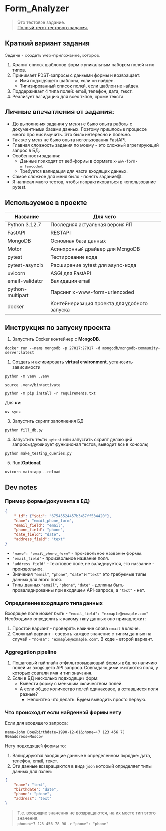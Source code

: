# Form_Analyzer

> Это тестовое задание. \
> [Полный текст тестового задания.](./TASK.MD)

## Краткий вариант задания

Задача - создать web-приложение, которое:

1. Хранит список шаблонов форм с уникальным набором полей и их типов.
2. Принимает POST-запросы с данными формы и возвращает:
    - Имя подходящего шаблона, если он найден.
    - Типизированный список полей, если шаблон не найден.
3. Поддерживает 4 типа полей: email, телефон, дата, текст.
4. Реализует валидацию для всех типов, кроме текста.

## Личные впечатления от задания:

- До выполнения задания у меня не было опыта работы с документными базами данных. Поэтому пришлось в процессе много про них выучить. Это было интересно и полезно.
- Так же у меня не было опыта использования FastAPI.
- Главная сложность задания по моему - это сложный агрегирующий запрос в БД.
- Особенности задания: 
  - Данные приходят от веб-формы в формате `x-www-form-urlencoded`.
  - Требуется валидация для части входящих данных.
- Самое сложное для меня было - понять задание😁.
- Я написал много тестов, чтобы попрактиковаться в использование pytest.

## Используемое в проекте

| Название         | Для чего                                     |
| ---------------- | -------------------------------------------- |
| Python 3.12.7    | Последняя актуальная версия ЯП               |
| FastAPI          | RESTAPI                                      |
| MongoDB          | Основная база данных                         |
| Motor            | Асинхронный драйвер для MongoDB              |
| pytest           | Тестирование кода                            |
| pytest-asyncio   | Расширение pytest для async-кода             |
| uvicorn          | ASGI для FastAPI                             |
| email-validator  | Валидация email                              |
| python-multipart | Парсинг x-www-form-urlencoded                |
| docker           | Контейнеризация проекта для удобного запуска |


## Инструкция по запуску проекта

1. Запустить Docker контейнер с **MongoDB**.
```Docker
docker run --name mongodb -p 27017:27017 -d mongodb/mongodb-community-server:latest
```

1. Создать и активировать **virtual environment**, установить зависимости.

```
python -m venv .venv
```

```
source .venv/bin/activate
```

```
python -m pip install -r requirements.txt
```

Для **uv**:

```
uv sync
```

3. Запустить скрипт заполнения БД

```
python fill_db.py
```

4. Запустить тесты `pytest` или запустить скрипт делающий запросы(дублирует функционал тестов, выводит все в консоль)

```
python make_testing_queries.py
```

5. Run[**Optional**]

```
uvicorn main:app --reload
```

## Dev notes

### Пример формы(документа в БД)

```JSON
{
    "_id": {"$oid": "67545524457b3467ff534420"},
    "name": "email_phone_form",
    "email_field": "email",
    "phone_field": "phone",
    "date_field": "date",
    "address_field": "text"
}
```

- `"name": "email_phone_form"` - произвольное название формы.
- `"email_field"` - произвольное название поля.
- `"address_field"` - текстовое поле, не валидируется, его название - произвольное.
- Значения `"email"`, `"phone"`, `"date"` и `"text"` это требуемые типы данных для этого поля.
- Типы данных `"email"`, `"phone"`, `"date"` - должны быть провалидированны при входящем API-запросе, а  `"text"` - нет.

### Определение входящего типа данных

Входящее поле может быть - `"email_field": "exmaple@exmaple.com"` \
Необходимо определить к какому типу данных оно принадлежит:
  1. Простой вариант - проверять наличие слова `email` в ключе.
  2. Сложный вариант - сверять каждое значение с типом данных на случай - `"почта": "exmaple@exmaple.com"`. В коде - второй вариант.

### Aggregation pipeline

1. Пошаговый пайплайн отфильтровывающий формы в бд по наличию полей из входящего API запроса. Совпадающими считаются поля, у которых совпали имя и тип значения.
2. Если в БД несколько подходящих форм:
   - Вывести форму с меньшим количеством полей.
   - А если общее количество полей одинаковое, а оставшиеся поля разные?
        - Непонятно что делать. Будем выводить просто первую.

### Что происходит если найденной формы нету

Если для входящего запроса:

```
name=John Doe&birthdate=1990-12-01&phone=+7 123 456 78 90&address=Moscow
```

Нету подходящей формы то:
1. Валидируются входящие данные в определенном порядке: дата, телефон, email, текст.
2. Эти данные возвращаются в виде `json` который определяет типы данных для полей:
```JSON
{
    "name": "text",
    "birthdate": "date",
    "phone": "phone",
    "address": "text"
}
```
> Т.е. входящие значения не возвращаются, на их месте тип этого значения. \
> `phone=+7 123 456 78 90` `->` `"phone": "phone"`
